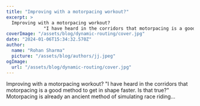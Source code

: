 ```yaml
---
title: "Improving with a motorpacing workout?"
excerpt: >
  Improving with a motorpacing workout?
              "I have heard in the corridors that motorpacing is a good method to get in shape faster. Is that true?" Motorpacing is already an ancient method of si
coverImage: "/assets/blog/dynamic-routing/cover.jpg"
date: "2024-01-06T15:34:32.570Z"
author:
  name: "Rohan Sharma"
  picture: "/assets/blog/authors/jj.jpeg"
ogImage:
  url: "/assets/blog/dynamic-routing/cover.jpg"
---
```


Improving with a motorpacing workout?
            "I have heard in the corridors that motorpacing is a good method to get in shape faster. Is that true?" Motorpacing is already an ancient method of simulating race riding...